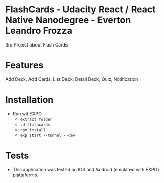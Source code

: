 # FlashCards - Udacity React / React Native Nanodegree - Everton Leandro Frozza

3rd Project about Flash Cards

# Features

Add Deck, 
Add Cards,
List Deck,
Detail Deck,
Quiz,
Notification

# Installation

* Run wit EXPO
    - `extract folder`
    - `cd flashcards`
    - `npm install` 
    - `exp start --tunnel --dev`

# Tests

* This application was tested on IOS and Android (emulated with EXPO) plattaforms.




